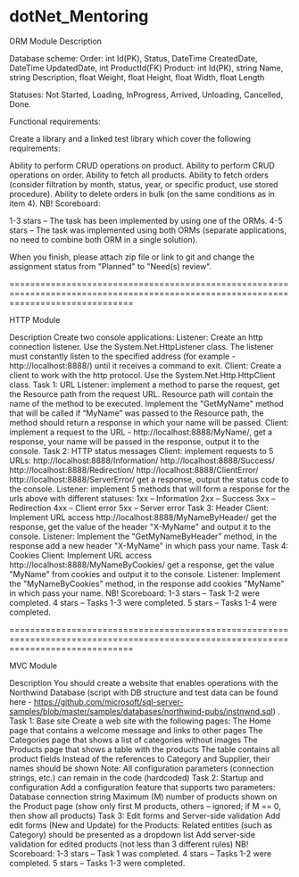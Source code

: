 # dotNet_Mentoring

ORM Module
Description

Database scheme: 
Order: int Id(PK), Status, DateTime CreatedDate, DateTime UpdatedDate, int ProductId(FK)
Product: int Id(PK), string Name, string Description, float Weight, float Height, float Width, float Length 

Statuses: Not Started, Loading, InProgress, Arrived, Unloading, Cancelled, Done. 

 
Functional requirements: 

Create a library and a linked test library which cover the following requirements: 

Ability to perform CRUD operations on product. 
Ability to perform CRUD operations on order. 
Ability to fetch all products. 
Ability to fetch orders (consider filtration by month, status, year, or specific product, use stored procedure). 
Ability to delete orders in bulk (on the same conditions as in item 4). 
NB! Scoreboard:

1-3 stars – The task has been implemented by using one of the ORMs. 
4-5 stars – The task was implemented using both ORMs (separate applications, no need to combine both ORM in a single solution).

When you finish, please attach zip file or link to git and change the assignment status from "Planned" to "Need(s) review".


====================================================================================================================================

HTTP Module

Description
Create two console applications:
Listener: Create an http connection listener. Use the System.Net.HttpListener class. The listener must constantly listen to the specified address (for example - http://localhost:8888/) until it receives a command to exit.
Client: Create a client to work with the http protocol. Use the System.Net.Http.HttpClient class.
Task 1: URL
Listener: implement a method to parse the request, get the Resource path from the request URL. Resource path will contain the name of the method to be executed. Implement the "GetMyName" method that will be called if “MyName” was passed to the Resource path, the method should return a response in which your name will be passed.
Client: implement a request to the URL - http://localhost:8888/MyName/, get a response, your name will be passed in the response, output it to the console.
Task 2: HTTP status messages
Client: implement requests to 5 URLs:
http://localhost:8888/Information/
http://localhost:8888/Success/
http://localhost:8888/Redirection/
http://localhost:8888/ClientError/
http://localhost:8888/ServerError/
get a response, output the status code to the console.
Listener: implement 5 methods that will form a response for the urls above with different statuses:
1xx – Information
2xx – Success
3xx – Redirection
4xx – Client error
5xx – Server error
Task 3: Header
Client: Implement URL access http://localhost:8888/MyNameByHeader/ get the response, get the value of the header "X-MyName" and output it to the console.
Listener: Implement the "GetMyNameByHeader" method, in the response add a new header "X-MyName" in which pass your name.
Task 4: Cookies
Client: Implement URL access http://localhost:8888/MyNameByCookies/ get a response, get the value "MyName" from cookies and output it to the console.
Listener: Implement the "MyNameByCookies" method, in the response add cookies "MyName" in which pass your name.
NB! Scoreboard:
1-3 stars – Task 1-2 were completed.
4 stars – Tasks 1-3 were completed.
5 stars – Tasks 1-4 were completed.

====================================================================================================================================

MVC Module

Description
You should create a website that enables operations with the Northwind Database (script with DB structure and test data can be found here - https://github.com/microsoft/sql-server-samples/blob/master/samples/databases/northwind-pubs/instnwnd.sql) .
Task 1: Base site 
Create a web site with the following pages: 
The Home page that contains a welcome message and links to other pages 
The Categories page that shows a list of categories without images 
The Products page that shows a table with the products 
The table contains all product fields 
Instead of the references to Category and Supplier, their names should be shown 
Note: All configuration parameters (connection strings, etc.) can remain in the code (hardcoded) 
Task 2: Startup and configuration 
Add a configuration feature that supports two parameters: 
Database connection string 
Maximum (M) number of products shown on the Product page (show only first M products, others – ignored; if M == 0, then show all products) 
Task 3: Edit forms and Server-side validation 
Add edit forms (New and Update) for the Products: 
Related entities (such as Category) should be presented as a dropdown list 
Add server-side validation for edited products (not less than 3 different rules) 
NB! Scoreboard:
1-3 stars – Task 1 was completed. 
4 stars – Tasks 1-2 were completed. 
5 stars – Tasks 1-3 were completed.
